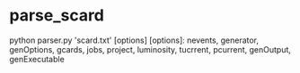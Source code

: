 # parse_scard
python parser.py 'scard.txt' [options]
[options]: nevents, generator, genOptions, gcards, jobs, project, luminosity, tucrrent, pcurrent, genOutput, genExecutable

